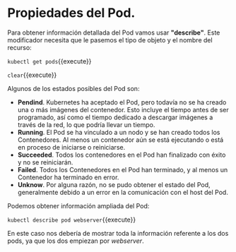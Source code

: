 # Propiedades del Pod.

Para obtener información detallada del Pod vamos usar **"describe"**.  Este modificador necesita que le pasemos el tipo de objeto y el nombre del recurso:

`kubectl get pods`{{execute}}

`clear`{{execute}}

Algunos de los estados posibles del Pod son:

- **Pendind**. Kubernetes ha aceptado el Pod, pero todavía no se ha creado una o más imágenes del contenedor. Esto incluye el tiempo antes de ser programado, así como el tiempo dedicado a descargar imágenes a través de la red, lo que podría llevar un tiempo.
- **Running**.  El Pod se ha vinculado a un nodo y se han creado todos los Contenedores. Al menos un contenedor aún se está ejecutando o está en proceso de iniciarse o reiniciarse.
- **Succeeded**.  Todos los contenedores en el Pod han finalizado con éxito y no se reiniciarán.
- **Failed**.  Todos los Contenedores en el Pod han terminado, y al menos un Contenedor ha terminado en error.
- **Unknow**. Por alguna razón, no se pudo obtener el estado del Pod, generalmente debido a un error en la comunicación con el host del Pod.



Podemos obtener información ampliada del Pod: 

`kubectl describe pod webserver`{{execute}}

En este caso nos debería de mostrar toda la información referente a los dos pods, ya que los dos empiezan por *webserver*.